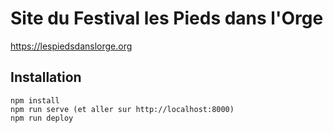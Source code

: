 # Site du Festival les Pieds dans l'Orge

https://lespiedsdanslorge.org

## Installation

```
npm install
npm run serve (et aller sur http://localhost:8000)
npm run deploy
```

